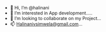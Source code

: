 - 👋 Hi, I’m @halinani
- 👀 I’m interested in App development.....
- 💞️ I’m looking to collaborate on my Project...
- 📫 Halinanivsimwela@gmail.com...

<!---
halinani/halinani is a ✨ special ✨ repository because its `README.md` (this file) appears on your GitHub profile.
You can click the Preview link to take a look at your changes.
--->
